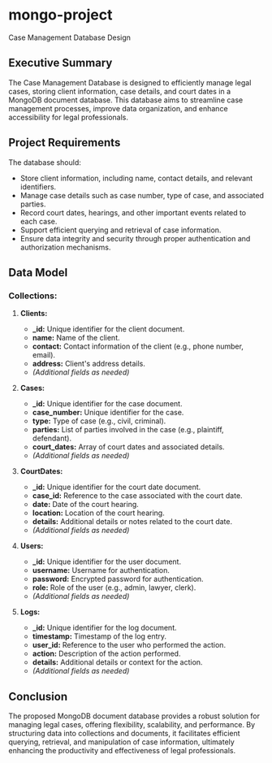 # mongo-project
 Case Management Database Design

## Executive Summary

The Case Management Database is designed to efficiently manage legal cases, storing client information, case details, and court dates in a MongoDB document database. This database aims to streamline case management processes, improve data organization, and enhance accessibility for legal professionals.

## Project Requirements

The database should:

- Store client information, including name, contact details, and relevant identifiers.
- Manage case details such as case number, type of case, and associated parties.
- Record court dates, hearings, and other important events related to each case.
- Support efficient querying and retrieval of case information.
- Ensure data integrity and security through proper authentication and authorization mechanisms.

## Data Model

### Collections:

1. **Clients:**
   - **\_id:** Unique identifier for the client document.
   - **name:** Name of the client.
   - **contact:** Contact information of the client (e.g., phone number, email).
   - **address:** Client's address details.
   - *(Additional fields as needed)*

2. **Cases:**
   - **\_id:** Unique identifier for the case document.
   - **case_number:** Unique identifier for the case.
   - **type:** Type of case (e.g., civil, criminal).
   - **parties:** List of parties involved in the case (e.g., plaintiff, defendant).
   - **court_dates:** Array of court dates and associated details.
   - *(Additional fields as needed)*

3. **CourtDates:**
   - **\_id:** Unique identifier for the court date document.
   - **case_id:** Reference to the case associated with the court date.
   - **date:** Date of the court hearing.
   - **location:** Location of the court hearing.
   - **details:** Additional details or notes related to the court date.
   - *(Additional fields as needed)*

4. **Users:**
   - **\_id:** Unique identifier for the user document.
   - **username:** Username for authentication.
   - **password:** Encrypted password for authentication.
   - **role:** Role of the user (e.g., admin, lawyer, clerk).
   - *(Additional fields as needed)*

5. **Logs:**
   - **\_id:** Unique identifier for the log document.
   - **timestamp:** Timestamp of the log entry.
   - **user_id:** Reference to the user who performed the action.
   - **action:** Description of the action performed.
   - **details:** Additional details or context for the action.
   - *(Additional fields as needed)*

## Conclusion

The proposed MongoDB document database provides a robust solution for managing legal cases, offering flexibility, scalability, and performance. By structuring data into collections and documents, it facilitates efficient querying, retrieval, and manipulation of case information, ultimately enhancing the productivity and effectiveness of legal professionals.
